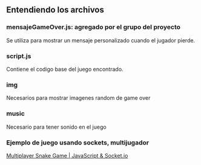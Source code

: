 
## Entendiendo los archivos

### mensajeGameOver.js: agregado por el grupo del proyecto
Se utiliza para mostrar un mensaje personalizado cuando el jugador pierde.

### script.js
Contiene el codigo base del juego encontrado.


### img
Necesarios para mostrar imagenes random de game over

### music
Necesario para tener sonido en el juego

### Ejemplo de juego usando sockets, multijugador 
[Multiplayer Snake Game | JavaScript & Socket.io](https://www.youtube.com/watch?v=ppcBIHv_ZPs)
